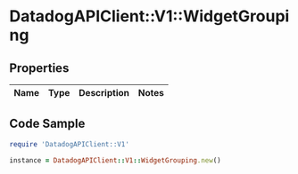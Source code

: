 # DatadogAPIClient::V1::WidgetGrouping

## Properties

Name | Type | Description | Notes
------------ | ------------- | ------------- | -------------

## Code Sample

```ruby
require 'DatadogAPIClient::V1'

instance = DatadogAPIClient::V1::WidgetGrouping.new()
```


